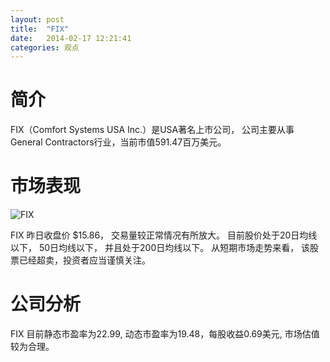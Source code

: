 ```yaml
---
layout: post
title:  "FIX"
date:   2014-02-17 12:21:41
categories: 观点
---
```


# 简介
FIX（Comfort Systems USA Inc.）是USA著名上市公司，
公司主要从事General Contractors行业，当前市值591.47百万美元。

# 市场表现

![FIX](http://finviz.com/chart.ashx?t=FIX&ty=c&ta=1&p=d&s=l)

FIX 昨日收盘价 $15.86，
交易量较正常情况有所放大。
目前股价处于20日均线以下，
50日均线以下，
并且处于200日均线以下。
从短期市场走势来看，
该股票已经超卖，投资者应当谨慎关注。

# 公司分析
FIX 目前静态市盈率为22.99, 动态市盈率为19.48，每股收益0.69美元,
市场估值较为合理。
